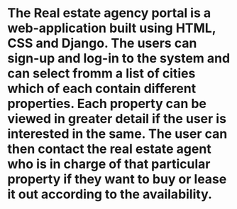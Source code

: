 # The Real estate agency portal is a web-application built using HTML, CSS and Django. The users can sign-up and log-in to the system and can select fromm a list of cities which of each contain different properties. Each property can be viewed in greater detail if the user is interested in the same. The user can then contact the real estate agent who is in charge of that particular property if they want to buy or lease it out according to the availability. 
